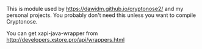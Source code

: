 This is module used by https://dawidm.github.io/cryptonose2/ and my personal projects. You probably don't need this unless you want to compile Cryptonose.

You can get xapi-java-wrapper from http://developers.xstore.pro/api/wrappers.html